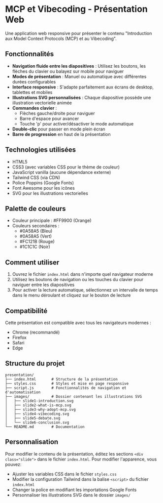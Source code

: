 # MCP et Vibecoding - Présentation Web

Une application web responsive pour présenter le contenu "Introduction aux Model Context Protocols (MCP) et au Vibecoding".

## Fonctionnalités

- **Navigation fluide entre les diapositives** : Utilisez les boutons, les flèches du clavier ou balayez sur mobile pour naviguer
- **Modes de présentation** : Manuel ou automatique avec différentes durées configurables
- **Interface responsive** : S'adapte parfaitement aux écrans de desktop, tablettes et mobiles
- **Illustrations SVG personnalisées** : Chaque diapositive possède une illustration vectorielle animée
- **Commandes clavier** :
  - Flèches gauche/droite pour naviguer
  - Barre d'espace pour avancer
  - Touche 'p' pour activer/désactiver le mode automatique
- **Double-clic** pour passer en mode plein écran
- **Barre de progression** en haut de la présentation

## Technologies utilisées

- HTML5
- CSS3 (avec variables CSS pour le thème de couleur)
- JavaScript vanilla (aucune dépendance externe)
- Tailwind CSS (via CDN)
- Police Poppins (Google Fonts)
- Font Awesome pour les icônes
- SVG pour les illustrations vectorielles

## Palette de couleurs

- Couleur principale : #FF9900 (Orange)
- Couleurs secondaires :
  - #0A58A5 (Bleu)
  - #0A58A5 (Vert)
  - #FC121B (Rouge)
  - #1C1C1C (Noir)

## Comment utiliser

1. Ouvrez le fichier `index.html` dans n'importe quel navigateur moderne
2. Utilisez les boutons de navigation ou les touches du clavier pour naviguer entre les diapositives
3. Pour activer la lecture automatique, sélectionnez un intervalle de temps dans le menu déroulant et cliquez sur le bouton de lecture

## Compatibilité

Cette présentation est compatible avec tous les navigateurs modernes :
- Chrome (recommandé)
- Firefox
- Safari
- Edge

## Structure du projet

```
presentation/
├── index.html       # Structure de la présentation
├── styles.css       # Styles et mise en page responsive
├── script.js        # Fonctionnalités de navigation et d'automatisation
├── images/          # Dossier contenant les illustrations SVG
│   ├── slide1-introduction.svg
│   ├── slide2-what-is-mcp.svg
│   ├── slide3-why-adopt-mcp.svg
│   ├── slide4-vibecoding.svg
│   ├── slide5-debate.svg
│   └── slide6-conclusion.svg
└── README.md        # Documentation
```

## Personnalisation

Pour modifier le contenu de la présentation, éditez les sections `<div class="slide">` dans le fichier `index.html`.
Pour modifier l'apparence, vous pouvez:
- Ajuster les variables CSS dans le fichier `styles.css`
- Modifier la configuration Tailwind dans la balise `<script>` du fichier `index.html`
- Changer la police en modifiant les importations Google Fonts
- Personnaliser les illustrations SVG dans le dossier `images/`